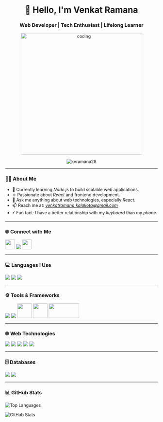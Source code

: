 <h1 align="center">👋 Hello, I'm Venkat Ramana</h1>
<h3 align="center">Web Developer | Tech Enthusiast | Lifelong Learner</h3>

<p align="center">
  <img src="https://media.tenor.com/images/b7939d73d32cb3ce5e48a80dd35dc599/tenor.gif" alt="coding" width="400" />
</p>

<p align="center">
  <img src="https://komarev.com/ghpvc/?username=kvramana28&label=Profile%20views&color=0e75b6&style=flat" alt="kvramana28" />
</p>

---

### 🧑‍🎓 About Me

- 🌱 Currently learning *Node.js* to build scalable web applications.
- ⚛ Passionate about *React* and frontend development.
- 💬 Ask me anything about web technologies, especially *React*.
- 📫 Reach me at: *venkatramana.kalakota@gmail.com*
- ⚡ Fun fact: I have a better relationship with my *keyboard* than my *phone*.

---

### 🌐 Connect with Me

<p align="left">
  <a href="https://www.linkedin.com/in/venkat-ramana-kalakota-8b04a5283/" target="_blank"><img src="https://img.icons8.com/color/48/000000/linkedin.png" width="32"/></a>
<a href="https://www.hackerrank.com/profile/venkatramana_ka1" target="_blank"><img src="https://img.icons8.com/windows/32/000000/hackerrank.png"/></a>
  <a href="https://leetcode.com/u/daIhFPMqxU/" target="_blank"><img src="https://img.icons8.com/external-tal-revivo-color-tal-revivo/48/000000/external-level-up-your-coding-skills-and-quickly-land-a-job-logo-color-tal-revivo.png" width="32"/></a>
</p>

---

### 💻 Languages I Use

<p align="left">
  <img src="https://img.icons8.com/color/48/000000/c-programming.png"/>
  <img src="https://img.icons8.com/color/48/000000/python.png"/>
  <img src="https://img.icons8.com/color/48/000000/java-coffee-cup-logo.png"/>
</p>

---

### ⚙ Tools & Frameworks

<p align="left">
  <img src="https://img.icons8.com/color/48/000000/git.png"/>
  <img src="https://img.icons8.com/color/48/000000/visual-studio.png"/>
  
  <img src="https://upload.wikimedia.org/wikipedia/commons/1/10/PyTorch_logo_icon.svg" width="48" height="48"/>
  <img src="https://upload.wikimedia.org/wikipedia/commons/e/ed/Pandas_logo.svg" width="48" height="48"/>
  <img src="https://seaborn.pydata.org/_static/logo-wide-lightbg.svg" width="100" height="48"/>
</p>

---

### 🌐 Web Technologies

<p align="left">
  <img src="https://img.icons8.com/color/48/000000/html-5.png"/>
  <img src="https://img.icons8.com/color/48/000000/css3.png"/>
  <img src="https://img.icons8.com/color/48/000000/javascript.png"/>
  
  <img src="https://img.icons8.com/color/48/000000/react-native.png"/>
  <img src="https://img.icons8.com/fluency/48/000000/node-js.png"/>
</p>

---

### 🗄 Databases

<p align="left">
  <img src="https://img.icons8.com/color/48/000000/mysql-logo.png"/>
  <img src="https://img.icons8.com/external-tal-revivo-color-tal-revivo/48/000000/external-mongodb-a-cross-platform-document-oriented-database-program-logo-color-tal-revivo.png"/>
</p>

---



### 📊 GitHub Stats

<p align="left">
  <img src="https://github-readme-stats.vercel.app/api/top-langs?username=kvramana28&show_icons=true&locale=en&layout=compact" alt="Top Languages" />
</p>

<p align="left">
  <img src="https://github-readme-stats.vercel.app/api?username=kvramana28&show_icons=true&locale=en" alt="GitHub Stats" />
</p>
